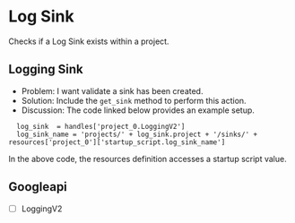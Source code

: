 # Log Sink

Checks if a Log Sink exists within a project.

## Logging Sink 

* Problem: I want validate a sink has been created.
* Solution: Include the `get_sink` method to perform this action.
* Discussion: The code linked below provides an example setup.

```
  log_sink  = handles['project_0.LoggingV2']
  log_sink_name = 'projects/' + log_sink.project + '/sinks/' + resources['project_0']['startup_script.log_sink_name']
```

In the above code, the resources definition accesses a startup script value.

## Googleapi 

-[ ] LoggingV2 

